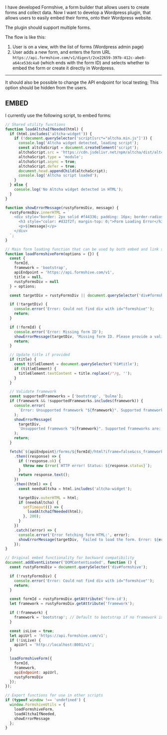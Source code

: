 I have developed Formshive, a form builder that allows users to create forms and collect data.
Now I want to develop a Wordpress plugin, that allows users to easily embed their forms, onto their Wordpress website.

The plugin should support multiple forms.

The flow is like this:

1. User is on a view, with the list of forms (Wordpress admin page)
2. User adds a new form, and enters the form URL `https://api.formshive.com/v1/digest/2ce22659-397b-412c-abe8-a64ce53dc4a0` (which ends with the form ID) and selects whether to embed the form or create it directly in Wordpress.
---

It should also be possible to change the API endpoint for local testing; This option should be hidden from the users.

## EMBED

I currently use the following script, to embed forms:

```js
// Shared utility functions
function loadAltchaIfNeeded(html) {
  if (html.includes('altcha-widget')) {
    if (!document.querySelector('script[src*="altcha.min.js"]')) {
      console.log('Altcha widget detected, loading script');
      const altchaScript = document.createElement('script');
      altchaScript.src = 'https://cdn.jsdelivr.net/npm/altcha/dist/altcha.min.js';
      altchaScript.type = 'module';
      altchaScript.async = true;
      altchaScript.defer = true;
      document.head.appendChild(altchaScript);
      console.log('Altcha script loaded');
    }
  } else {
    console.log('No Altcha widget detected in HTML');
  }
}

function showErrorMessage(rustyFormsDiv, message) {
  rustyFormsDiv.innerHTML = `
    <div style="border: 2px solid #f44336; padding: 16px; border-radius: 4px; background-color: #ffebee;">
      <h3 style="color: #d32f2f; margin-top: 0;">Form Loading Error</h3>
      <p>${message}</p>
    </div>
  `;
}

// Main form loading function that can be used by both embed and link scenarios
function loadFormshiveForm(options = {}) {
  const {
    formId,
    framework = 'bootstrap',
    apiEndpoint = 'https://api.formshive.com/v1',
    title = null,
    rustyFormsDiv = null
  } = options;

  const targetDiv = rustyFormsDiv || document.querySelector('div#formshive');

  if (!targetDiv) {
    console.error('Error: Could not find div with id="formshive"');
    return;
  }

  if (!formId) {
    console.error('Error: Missing form ID');
    showErrorMessage(targetDiv, 'Missing form ID. Please provide a valid form ID.');
    return;
  }

  // Update title if provided
  if (title) {
    const titleElement = document.querySelector('h1#title');
    if (titleElement) {
      titleElement.textContent = title.replace(/"/g, '');
    }
  }

  // Validate framework
  const supportedFrameworks = ['bootstrap', 'bulma'];
  if (framework && !supportedFrameworks.includes(framework)) {
    console.error(
      `Error: Unsupported framework "${framework}". Supported frameworks are: ${supportedFrameworks.join(', ')}`
    );
    showErrorMessage(
      targetDiv,
      `Unsupported framework "${framework}". Supported frameworks are: ${supportedFrameworks.join(', ')}.`
    );
    return;
  }

  fetch(`${apiEndpoint}/forms/${formId}/html?iframe=false&css_framework=${framework}`)
    .then((response) => {
      if (!response.ok) {
        throw new Error(`HTTP error! Status: ${response.status}`);
      }
      return response.text();
    })
    .then((html) => {
      const needsAltcha = html.includes('altcha-widget');

      targetDiv.outerHTML = html;
      if (needsAltcha) {
        setTimeout(() => {
          loadAltchaIfNeeded(html);
        }, 200);
      }
    })
    .catch((error) => {
      console.error('Error fetching form HTML:', error);
      showErrorMessage(targetDiv, `Failed to load the form. Error: ${error.message}`);
    });
}

// Original embed functionality for backward compatibility
document.addEventListener('DOMContentLoaded', function () {
  const rustyFormsDiv = document.querySelector('div#formshive');

  if (!rustyFormsDiv) {
    console.error('Error: Could not find div with id="formshive"');
    return;
  }

  const formId = rustyFormsDiv.getAttribute('form-id');
  let framework = rustyFormsDiv.getAttribute('framework');

  if (!framework) {
    framework = 'bootstrap'; // Default to bootstrap if no framework is specified
  }

  const isLive = true;
  let apiUrl = 'https://api.formshive.com/v1';
  if (!isLive) {
    apiUrl = 'http://localhost:8001/v1';
  }

  loadFormshiveForm({
    formId,
    framework,
    apiEndpoint: apiUrl,
    rustyFormsDiv
  });
});

// Export functions for use in other scripts
if (typeof window !== 'undefined') {
  window.FormshiveUtils = {
    loadFormshiveForm,
    loadAltchaIfNeeded,
    showErrorMessage
  };
}
```
